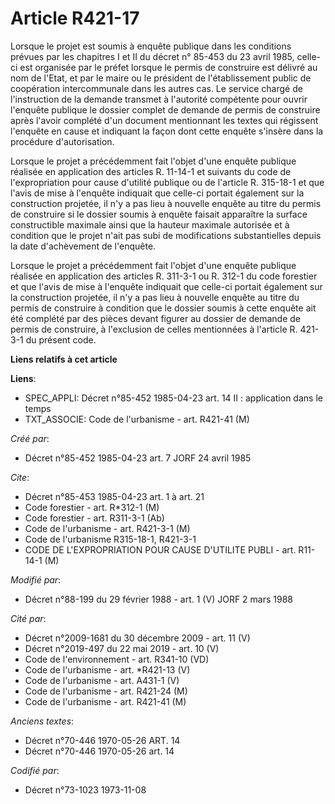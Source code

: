 # Article R421-17

Lorsque le projet est soumis à enquête publique dans les conditions prévues par les chapitres I et II du décret n° 85-453 du
23 avril 1985, celle-ci est organisée par le préfet lorsque le permis de construire est délivré au nom de l'Etat, et par le
maire ou le président de l'établissement public de coopération intercommunale dans les autres cas. Le service chargé de
l'instruction de la demande transmet à l'autorité compétente pour ouvrir l'enquête publique le dossier complet de demande de
permis de construire après l'avoir complété d'un document mentionnant les textes qui régissent l'enquête en cause et
indiquant la façon dont cette enquête s'insère dans la procédure d'autorisation.

Lorsque le projet a précédemment fait l'objet d'une enquête publique réalisée en application des articles R. 11-14-1 et
suivants du code de l'expropriation pour cause d'utilité publique ou de l'article R. 315-18-1 et que l'avis de mise à
l'enquête indiquait que celle-ci portait également sur la construction projetée, il n'y a pas lieu à nouvelle enquête au
titre du permis de construire si le dossier soumis à enquête faisait apparaître la surface constructible maximale ainsi que
la hauteur maximale autorisée et à condition que le projet n'ait pas subi de modifications substantielles depuis la date
d'achèvement de l'enquête.

Lorsque le projet a précédemment fait l'objet d'une enquête publique réalisée en application des articles R. 311-3-1 ou R.
312-1 du code forestier et que l'avis de mise à l'enquête indiquait que celle-ci portait également sur la construction
projetée, il n'y a pas lieu à nouvelle enquête au titre du permis de construire à condition que le dossier soumis à cette
enquête ait été complété par des pièces devant figurer au dossier de demande de permis de construire, à l'exclusion de celles
mentionnées à l'article R. 421-3-1 du présent code.

**Liens relatifs à cet article**

**Liens**:

  - SPEC_APPLI: Décret n°85-452 1985-04-23 art. 14 II : application dans le temps
  - TXT_ASSOCIE: Code de l'urbanisme - art. R421-41 (M)

_Créé par_:

  - Décret n°85-452 1985-04-23 art. 7 JORF 24 avril 1985

_Cite_:

  - Décret n°85-453 1985-04-23 art. 1 à art. 21
  - Code forestier - art. R*312-1 (M)
  - Code forestier - art. R311-3-1 (Ab)
  - Code de l'urbanisme - art. R421-3-1 (M)
  - Code de l'urbanisme R315-18-1, R421-3-1
  - CODE DE L'EXPROPRIATION POUR CAUSE D'UTILITE PUBLI - art. R11-14-1 (M)

_Modifié par_:

  - Décret n°88-199 du 29 février 1988 - art. 1 (V) JORF 2 mars 1988

_Cité par_:

  - Décret n°2009-1681 du 30 décembre 2009 - art. 11 (V)
  - Décret n°2019-497 du 22 mai 2019 - art. 10 (V)
  - Code de l'environnement - art. R341-10 (VD)
  - Code de l'urbanisme - art. *R421-13 (V)
  - Code de l'urbanisme - art. A431-1 (V)
  - Code de l'urbanisme - art. R421-24 (M)
  - Code de l'urbanisme - art. R421-41 (M)

_Anciens textes_:

  - Décret n°70-446 1970-05-26 ART. 14
  - Décret n°70-446 1970-05-26 art. 14

_Codifié par_:

  - Décret n°73-1023 1973-11-08
